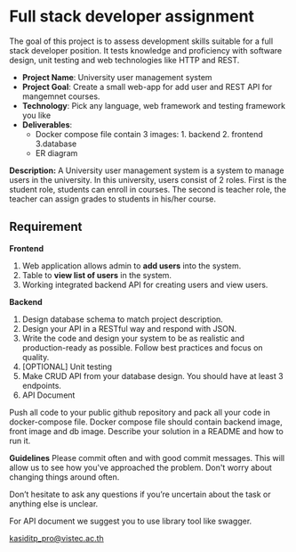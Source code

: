 # Full stack developer assignment

The goal of this project is to assess development skills suitable for a full stack developer position. It tests knowledge and proficiency with software design, unit testing and web technologies like HTTP and REST.

 - **Project Name**: University user management system
 - **Project Goal**:  Create a small web-app for add user and REST API for mangemnet courses.
 - **Technology**: Pick any language, web framework and testing framework you like
 - **Deliverables**:
	 - Docker compose file contain 3 images: 1. backend 2. frontend 3.database
	 - ER diagram

**Description:**
A University user management system is a system to manage users in the university. In this university, users consist of 2 roles. First is the student role, students can enroll in courses. The second is teacher role, the teacher can assign grades to students in his/her course.

## Requirement

**Frontend**
 1. Web application allows admin to **add users** into the system.
 2. Table to **view list of users** in the system.
 3. Working integrated backend API for creating users and view users.

**Backend**
1. Design database schema to match project description.
2. Design your API in a RESTful way and respond with JSON.
3. Write the code and design your system to be as realistic and production-ready as possible. Follow best practices and focus on quality.
4. [OPTIONAL] Unit testing
5. Make CRUD API from your database design. You should have at least 3 endpoints.
6. API Document


Push all code to your public github repository and pack all your code in docker-compose file. Docker compose file should contain backend image, front image and db image. Describe your solution in a README and how to run it.


**Guidelines**
Please commit often and with good commit messages. This will allow us to see how you've approached the problem. Don't worry about changing things around often.

Don’t hesitate to ask any questions if you’re uncertain about the task or anything else is unclear.

For API document we suggest you to use library tool like swagger.

kasiditp_pro@vistec.ac.th

